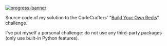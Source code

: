 [![progress-banner](https://app.codecrafters.io/progress/redis/a404340a-5285-438e-84be-1ab0acd20a5e)](https://app.codecrafters.io/users/EpocDotFr)

Source code of my solution to the CodeCrafters' "[Build Your Own Redis](https://codecrafters.io/challenges/redis)"
challenge.

I've put myself a personal challenge: do not use any third-party packages (only use built-in Python features).